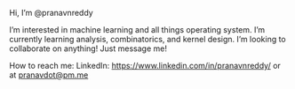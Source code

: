 Hi, I’m @pranavnreddy

I’m interested in machine learning and all things operating system. I’m currently learning analysis, combinatorics, and kernel design. I’m looking to collaborate on anything! Just message me!

How to reach me: LinkedIn: https://www.linkedin.com/in/pranavnreddy/ or at pranavdot@pm.me

<!---
pranavnreddy/pranavnreddy is a ✨ special ✨ repository because its `README.md` (this file) appears on your GitHub profile.
You can click the Preview link to take a look at your changes.
--->
